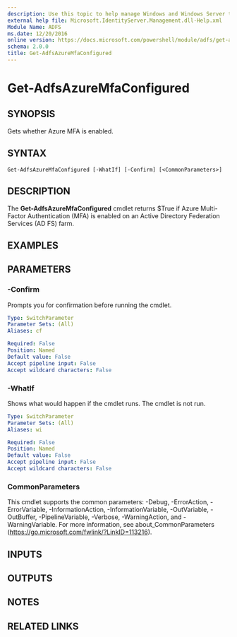 ```yaml
---
description: Use this topic to help manage Windows and Windows Server technologies with Windows PowerShell.
external help file: Microsoft.IdentityServer.Management.dll-Help.xml
Module Name: ADFS
ms.date: 12/20/2016
online version: https://docs.microsoft.com/powershell/module/adfs/get-adfsazuremfaconfigured?view=windowsserver2022-ps&wt.mc_id=ps-gethelp
schema: 2.0.0
title: Get-AdfsAzureMfaConfigured
---
```


# Get-AdfsAzureMfaConfigured

## SYNOPSIS
Gets whether Azure MFA is enabled.

## SYNTAX

```
Get-AdfsAzureMfaConfigured [-WhatIf] [-Confirm] [<CommonParameters>]
```

## DESCRIPTION
The **Get-AdfsAzureMfaConfigured** cmdlet returns $True if Azure Multi-Factor Authentication (MFA) is enabled on an Active Directory Federation Services (AD FS) farm.

## EXAMPLES

## PARAMETERS

### -Confirm
Prompts you for confirmation before running the cmdlet.

```yaml
Type: SwitchParameter
Parameter Sets: (All)
Aliases: cf

Required: False
Position: Named
Default value: False
Accept pipeline input: False
Accept wildcard characters: False
```

### -WhatIf
Shows what would happen if the cmdlet runs.
The cmdlet is not run.

```yaml
Type: SwitchParameter
Parameter Sets: (All)
Aliases: wi

Required: False
Position: Named
Default value: False
Accept pipeline input: False
Accept wildcard characters: False
```

### CommonParameters
This cmdlet supports the common parameters: -Debug, -ErrorAction, -ErrorVariable, -InformationAction, -InformationVariable, -OutVariable, -OutBuffer, -PipelineVariable, -Verbose, -WarningAction, and -WarningVariable. For more information, see about_CommonParameters (https://go.microsoft.com/fwlink/?LinkID=113216).

## INPUTS

## OUTPUTS

## NOTES

## RELATED LINKS

